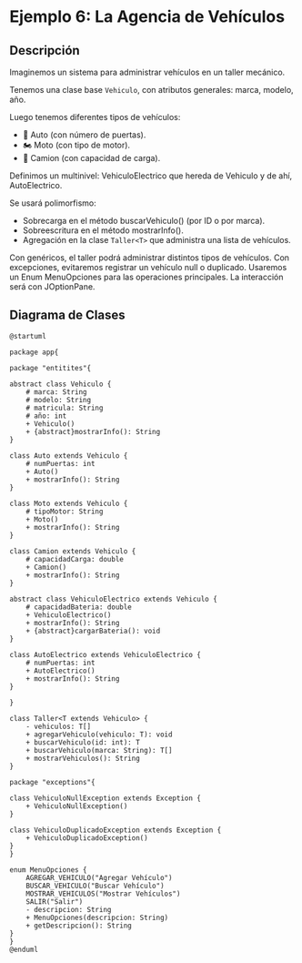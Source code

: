 # Ejemplo 6: La Agencia de Vehículos

## Descripción

Imaginemos un sistema para administrar vehículos en un taller mecánico.

Tenemos una clase base  `Vehiculo`, con atributos generales: marca, modelo, año.

Luego tenemos diferentes tipos de vehículos:

* 🚗 Auto (con número de puertas).
* 🏍 Moto (con tipo de motor).
* 🚚 Camion (con capacidad de carga).

Definimos un multinivel: VehiculoElectrico que hereda de Vehiculo y de ahí, AutoElectrico.

Se usará polimorfismo:

* Sobrecarga en el método buscarVehiculo() (por ID o por marca).
* Sobreescritura en el método mostrarInfo().
* Agregación en la clase `Taller<T>` que administra una lista de vehículos.

Con genéricos, el taller podrá administrar distintos tipos de vehículos. Con excepciones, evitaremos registrar un
vehículo null o duplicado. Usaremos un Enum MenuOpciones para las operaciones principales. La interacción será con
JOptionPane.

## Diagrama de Clases

```plantuml
@startuml   

package app{

package "entitites"{

abstract class Vehiculo {
    # marca: String
    # modelo: String
    # matricula: String
    # año: int
    + Vehiculo()
    + {abstract}mostrarInfo(): String
}

class Auto extends Vehiculo {
    # numPuertas: int
    + Auto()
    + mostrarInfo(): String
}

class Moto extends Vehiculo {
    # tipoMotor: String
    + Moto()
    + mostrarInfo(): String
}

class Camion extends Vehiculo {
    # capacidadCarga: double
    + Camion()
    + mostrarInfo(): String
}

abstract class VehiculoElectrico extends Vehiculo {
    # capacidadBateria: double
    + VehiculoElectrico()
    + mostrarInfo(): String
    + {abstract}cargarBateria(): void
}   

class AutoElectrico extends VehiculoElectrico {
    # numPuertas: int
    + AutoElectrico()
    + mostrarInfo(): String
}

}

class Taller<T extends Vehiculo> {
    - vehiculos: T[]
    + agregarVehiculo(vehiculo: T): void
    + buscarVehiculo(id: int): T
    + buscarVehiculo(marca: String): T[]
    + mostrarVehiculos(): String
}

package "exceptions"{

class VehiculoNullException extends Exception {
    + VehiculoNullException()
}

class VehiculoDuplicadoException extends Exception {
    + VehiculoDuplicadoException()
}
}

enum MenuOpciones {
    AGREGAR_VEHICULO("Agregar Vehículo")
    BUSCAR_VEHICULO("Buscar Vehículo")
    MOSTRAR_VEHICULOS("Mostrar Vehículos")
    SALIR("Salir")
    - descripcion: String
    + MenuOpciones(descripcion: String)
    + getDescripcion(): String
}
}
@enduml
```